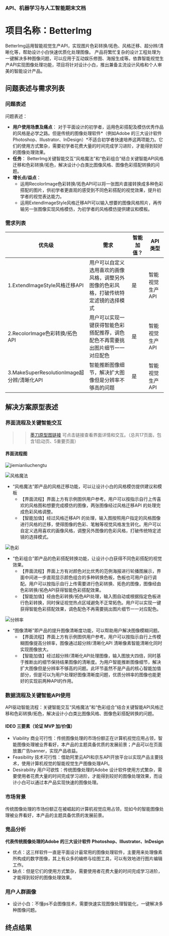 ### API、机器学习与人工智能期末文档

# 项目名称：BetterImg
BetterImg运用智能视觉生产API，实现图片色彩转换/拓色、风格迁移、超分辨/清晰化等，帮助设计小白快速优质化处理图像。
产品将繁忙复杂的设计工程处理为一键解决多种图像问题，可以应用于互动娱乐修图、海报生成等。依靠智能视觉生产API实现图像处理功能，项目将针对设计小白，推出兼备主流设计风格和个人审美的智能设计产品。

## 问题表述与需求列表
### 问题表述
问题表述：
+ **用户使用场景及痛点**：
对于平面设计的初学者，运用色彩搭配及模仿优秀作品的风格是必学之路。但是传统的图像处理软件*（例如Adobe 的三大设计软件 Photoshop、Illustrator、InDesign）*不适合初学者快速培养这两项能力。它们的使用方式繁杂，需要初学者花费大量的时间完成学习进阶，才能得到较好的图像处理效果。
+ **任务**：
BetterImg关键智能交互“风格魔法”和“色彩组合”结合关键智能API风格迁移和色彩转换/拓色，解决设计小白类比图像风格、图像色彩搭配转换的问题。
+ **增长点/益点**：
    - 运用RecolorImage色彩转换/拓色API可以将一张图片直接转换成多种色彩搭配的图片，供初学者更直观的感受到不同色彩搭配的视觉效果，提升初学者的视觉表达能力。
    - 运用ExtendImageStyle风格迁移API可以输入想要的图像风格照片，再传输另一张图像实现风格模仿，为初学者的风格模仿提供建议和模板。

### 需求列表
|  优先级   | 需求  | 智能加值？  | API类型  |
|  ----  | ----  |  ----  | ----  |
| 1.ExtendImageStyle风格迁移API | 用户可以自定义选用喜欢的画像风格，调整另外图像的色彩风格，打破传统特定滤镜的选择模式 |是  | 智能视觉生产API |
| 2.RecolorImage色彩转换/拓色API | 用户可以实现一键获得智能色彩搭配推荐，调色配色不再需要挑出图片细节一一对应配色 | 是  | 智能视觉生产API |
| 3.MakeSuperResolutionImage超分辨/清晰化API | 智能推断图像细节，解决扩大图像但是分辨率不够高的问题 | 是  | 智能视觉生产API  |

## 解决方案原型表述
### 界面流程及关键智能交互
>> [墨刀原型图链接](https://modao.cc/app/56bddcd0306a3f9dd6c6c25b423615c4d70ab118?simulator_type=device&sticky) 可点击链接查看界面详情和交互。（总共17页面，包含1启动页、5重要页面）

#### 界面流程图 
![jiemianliuchengtu](API/img/jiemianliuchengtu.png)


 ![风格魔法](API/img/fenggemofa.jpg)
- “风格魔法”即产品的风格迁移功能，可以让设计小白的风格模仿提供建议和模板
    + 【界面流程】界面上方有示例图供用户参考。用户可以按指示自行上传喜欢的风格图和想要完成模仿的图像，两张图像经过风格迁移API 的处理完成色彩风格调整。   
    + 【智能加值】经过风格迁移API 的处理，输入图按照用户指定的风格图像进行风格的迁移，使得图像的色彩、笔触等视觉风格发生转化。用户可以自定义选用喜欢的画像风格，调整另外图像的色彩风格，打破传统特定滤镜的选择模式。

![色彩](APIimg/secai.jpg)
- “色彩组合”即产品的色彩搭配转换功能，让设计小白获得不同色彩搭配的视觉效果。
    + 【界面流程】界面上方有对颜色对比优秀的范例海报进行轮播图展示，界面中间进一步直观显示颜色组合的多种转换色板，色板也可用户自行调配。用户可以按指示自行上传需要进行色彩转换、拓色的图像，图像经由色彩转换/拓色API获得智能色彩搭配效果。
    + 【智能加值】经由色彩转换/拓色API处理，输入图自动或根据指定色板进行色彩转换，同时保证视觉热点区域避免不正常拓色。用户可以实现一键获得智能色彩搭配效果，调色配色不再需要挑出图片细节一一对应配色。

![分辨率](API/img/fenbianlv.jpg)
- “图像清晰”即产品的提升图像清晰度功能，可以帮助用户解决图像模糊问题。
    + 【界面流程】界面上方有示例图供用户参考。用户可以按指示自行上传模糊图像提高分辨率，图像通过超分辨/清晰化API 清晰像素智能清晰化同时实现图像放大。
    + 【智能加值】经过超分辨/清晰化API处理图像，输入图放大四倍，同时基于推断出的细节保持结果图像的清晰度。为用户智能推断图像细节，解决扩大图像但是分辨率不够高的问题。此环节虽然不是产品的核心智能加值部分，但是可以为用户处理好图像清晰度问题，优质分辨率的图像也能更好的实现前两种API的作用。

### 数据流程及关键智能API使用

API驱动智能流程：关键智能交互“风格魔法”和“色彩组合”结合关键智能API风格迁移和色彩转换/拓色，解决设计小白类比图像风格、图像色彩搭配转换的问题。

#### IDEO 三要素（论证 MVP 加/价值）
 + Viability 商业可行性：传统图像处理的市场份额正在计算机视觉应用占领，智能图像处理被业界看好，本产品的主题具备优质的发展前景；产品可以在页面放置广告banner，实现产品收益。
 + Feasibility 技术可行性：借助阿里云API和京东API开放平台以实现产品主要技术，使用计算机视觉的智能视觉生产图像处理API。
 + Desirability 用户可欲性：传统图像处理的Adobe 设计软件使用方式繁杂，需要使用者花费大量的时间完成学习进阶，才能得到较好的图像处理效果，而设计小白可以通过本产品实现快速的图像处理。

### 市场背景
传统图像处理的市场份额正在被崛起的计算机视觉应用占领，现如今的智能图像处理被业界看好，本产品的主题具备优质的发展前景。

### 竞品分析
**代表传统图像处理的Adobe 的三大设计软件 Photoshop、Illustrator、InDesign**
+ 优点：这三样软件一直是平面设计最常用的图像处理软件，主要用来处理像素所构成的数字图像，其上有众多的编修与绘图工具，可以有效地进行图片编辑工作。
+ 缺点：但是它们的使用方式繁杂，需要使用者花费大量的时间完成学习进阶，才能得到较好的图像处理效果。
### 用户人群画像
+ 设计小白：不懂ps不会图像技术，需要快速实现图像处理智能化，一键解决多种图像问题。

## 终点结果
